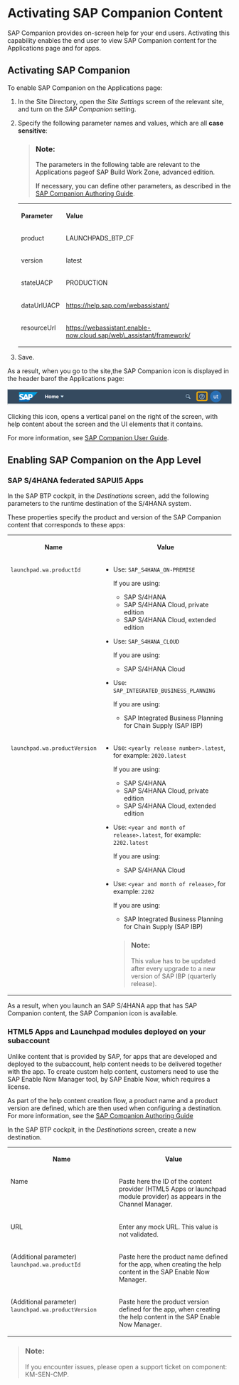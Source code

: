 <!-- loio8f77268d2a954de48a8e3570a685b835 -->

# Activating SAP Companion Content

SAP Companion provides on-screen help for your end users. Activating this capability enables the end user to view SAP Companion content for the Applications page and for apps.



<a name="loio8f77268d2a954de48a8e3570a685b835__section_klz_zb3_5pb"/>

## Activating SAP Companion

To enable SAP Companion on the Applications page:

1.  In the Site Directory, open the *Site Settings* screen of the relevant site, and turn on the *SAP Companion* setting.

2.  Specify the following parameter names and values, which are all **case sensitive**:

    > ### Note:  
    > The parameters in the following table are relevant to the Applications pageof SAP Build Work Zone, advanced edition.
    > 
    > If necessary, you can define other parameters, as described in the [SAP Companion Authoring Guide](https://help.sap.com/doc/eb66dd06beb64bd1b03810fef94d469d/2206/en-US/SAP_Companion_Authoring_Guide_en-US.pdf).


    <table>
    <tr>
    <th valign="top">

    Parameter


    
    </th>
    <th valign="top">

    Value


    
    </th>
    </tr>
    <tr>
    <td valign="top">
    
    product


    
    </td>
    <td valign="top">
    
    LAUNCHPADS\_BTP\_CF


    
    </td>
    </tr>
    <tr>
    <td valign="top">
    
    version


    
    </td>
    <td valign="top">
    
    latest


    
    </td>
    </tr>
    <tr>
    <td valign="top">
    
    stateUACP


    
    </td>
    <td valign="top">
    
    PRODUCTION


    
    </td>
    </tr>
    <tr>
    <td valign="top">
    
    dataUrlUACP


    
    </td>
    <td valign="top">
    
    https://help.sap.com/webassistant/


    
    </td>
    </tr>
    <tr>
    <td valign="top">
    
    resourceUrl


    
    </td>
    <td valign="top">
    
    https://webassistant.enable-now.cloud.sap/web\_assistant/framework/


    
    </td>
    </tr>
    </table>
    
3.  Save.




As a result, when you go to the site,the SAP Companion icon is displayed in the header barof the Applications page:

![The question mark icon of SAP Companion appears on the right side of the header bar.](images/Web_Assistant_icon_in_header_bar_71e6e35.png)

Clicking this icon, opens a vertical panel on the right of the screen, with help content about the screen and the UI elements that it contains.

For more information, see [SAP Companion User Guide](https://help.sap.com/doc/49a88466f215455eaaf966aaaa460ece/2206/en-US/SAP_Companion_User_Guide_en-US.pdf).



<a name="loio8f77268d2a954de48a8e3570a685b835__section_ywc_nd3_5pb"/>

## Enabling SAP Companion on the App Level



### SAP S/4HANA federated SAPUI5 Apps

In the SAP BTP cockpit, in the *Destinations* screen, add the following parameters to the runtime destination of the S/4HANA system.

These properties specify the product and version of the SAP Companion content that corresponds to these apps:


<table>
<tr>
<th valign="top">

Name



</th>
<th valign="top">

Value



</th>
</tr>
<tr>
<td valign="top">

`launchpad.wa.productId` 



</td>
<td valign="top">

-   Use: `SAP_S4HANA_ON-PREMISE`

    If you are using:

    -   SAP S/4HANA
    -   SAP S/4HANA Cloud, private edition
    -   SAP S/4HANA Cloud, extended edition

-   Use: `SAP_S4HANA_CLOUD`

    If you are using:

    -   SAP S/4HANA Cloud

-   Use: `SAP_INTEGRATED_BUSINESS_PLANNING`

    If you are using:

    -   SAP Integrated Business Planning for Chain Supply \(SAP IBP\)




</td>
</tr>
<tr>
<td valign="top">

`launchpad.wa.productVersion` 



</td>
<td valign="top">

-   Use: `<yearly release number>.latest`, for example: `2020.latest`

    If you are using:

    -   SAP S/4HANA
    -   SAP S/4HANA Cloud, private edition
    -   SAP S/4HANA Cloud, extended edition

-   Use: `<year and month of release>.latest`, for example: `2202.latest`

    If you are using:

    -   SAP S/4HANA Cloud

-   Use: `<year and month of release>`, for example: `2202`

    If you are using:

    -   SAP Integrated Business Planning for Chain Supply \(SAP IBP\)

    > ### Note:  
    > This value has to be updated after every upgrade to a new version of SAP IBP \(quarterly release\).




</td>
</tr>
</table>

As a result, when you launch an SAP S/4HANA app that has SAP Companion content, the SAP Companion icon is available.



### HTML5 Apps and Launchpad modules deployed on your subaccount

Unlike content that is provided by SAP, for apps that are developed and deployed to the subaccount, help content needs to be delivered together with the app. To create custom help content, customers need to use the SAP Enable Now Manager tool, by SAP Enable Now, which requires a license.

As part of the help content creation flow, a product name and a product version are defined, which are then used when configuring a destination. For more information, see the [SAP Companion Authoring Guide](https://help.sap.com/doc/eb66dd06beb64bd1b03810fef94d469d/2206/en-US/SAP_Companion_Authoring_Guide_en-US.pdf) 

In the SAP BTP cockpit, in the *Destinations* screen, create a new destination.


<table>
<tr>
<th valign="top">

Name



</th>
<th valign="top">

Value



</th>
</tr>
<tr>
<td valign="top">

Name



</td>
<td valign="top">

Paste here the ID of the content provider \(HTML5 Apps or launchpad module provider\) as appears in the Channel Manager.



</td>
</tr>
<tr>
<td valign="top">

URL



</td>
<td valign="top">

Enter any mock URL. This value is not validated.



</td>
</tr>
<tr>
<td valign="top">

\(Additional parameter\) `launchpad.wa.productId`



</td>
<td valign="top">

Paste here the product name defined for the app, when creating the help content in the SAP Enable Now Manager.



</td>
</tr>
<tr>
<td valign="top">

\(Additional parameter\) `launchpad.wa.productVersion`



</td>
<td valign="top">

Paste here the product version defined for the app, when creating the help content in the SAP Enable Now Manager.



</td>
</tr>
</table>

> ### Note:  
> If you encounter issues, please open a support ticket on component: KM-SEN-CMP.


